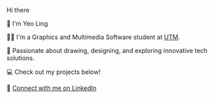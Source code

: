 Hi there                         

👋 I'm Yeo Ling

🙋‍♂️ I'm a Graphics and Multimedia Software student at [UTM](https://www.utm.my/).  

🌟 Passionate about drawing, designing, and exploring innovative tech solutions. 

💻 Check out my projects below!

🔗 [Connect with me on LinkedIn](https://www.linkedin.com/in/yeo-ling-249074348/)
